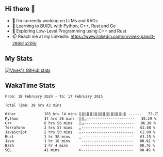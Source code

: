 ## Hi there 👋

- 🔭 I’m currently working on LLMs and RAGs
- 🌱 Learning to BUIDL with Python, C++, Rust and Go 
- 🤔 Exploring Low-Level Programming using C++ and Rust 
- 📫 Reach me at my LinkedIn: https://www.linkedin.com/in/vivek-pandit-28681b206/

## My Stats
[![Vivek's GitHub stats](https://github-readme-stats.vercel.app/api?username=ipanditi&show_icons=true&theme=dark)](https://ipanditi.github.io/)

## WakaTime Stats
<!--START_SECTION:waka-->

```txt
From: 18 February 2024 - To: 17 February 2025

Total Time: 38 hrs 43 mins

Other             103 hrs 14 mins ⣿⣿⣿⣿⣿⣿⣿⣿⣿⣿⣿⣿⣿⣿⣿⣿⣿⣿ ------   72.73 %
Python            14 hrs 36 mins  ⣿⣿⣤----------------------   10.29 %
C++               8 hrs 56 mins   ⣿⣤-----------------------   06.30 %
Terraform         2 hrs 57 mins   ⣤------------------------   02.08 %
JavaScript        2 hrs 50 mins   ⣤------------------------   02.00 %
Rust              1 hr 38 mins    ⣀------------------------   01.15 %
Java              1 hr 18 mins     ------------------------   00.92 %
Bash              1 hr 4 mins      ------------------------   00.76 %
SQL               41 mins         >------------------------   00.49 %
```

<!--END_SECTION:waka-->


